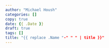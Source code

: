 ```yaml
---
author: "Michael Housh"
categories: []
copy: true
date: {{ .Date }}
draft: true
tags: []
title: "{{ replace .Name "-" " " | title }}"
---
```


